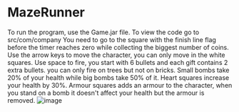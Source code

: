 # MazeRunner
To run the program, use the Game.jar file.
To view the code go to src/com/company
You need to go to the square with the finish line flag before the timer reaches zero while collecting the biggest number of coins. 
Use the arrow keys to move the character, you can only move in the white squares.
Use space to fire, you start with 6 bullets and each gift contains 2 extra bullets. you can only fire on trees but not on bricks.
Small bombs take 20% of your health while big bombs take 50% of it.
Heart squares increase your health by 30%.
Armour squares adds an armour to the character, when you stand on a bomb it doesn't affect your health but the armour is removed.
![image](https://user-images.githubusercontent.com/59181458/73149760-c999f580-4090-11ea-803f-8bea45de3ddf.png)
